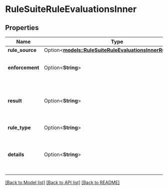 # RuleSuiteRuleEvaluationsInner

## Properties

Name | Type | Description | Notes
------------ | ------------- | ------------- | -------------
**rule_source** | Option<[**models::RuleSuiteRuleEvaluationsInnerRuleSource**](rule_suite_rule_evaluations_inner_rule_source.md)> |  | [optional]
**enforcement** | Option<**String**> | The enforcement level of this rule source. | [optional]
**result** | Option<**String**> | The result of the evaluation of the individual rule. | [optional]
**rule_type** | Option<**String**> | The type of rule. | [optional]
**details** | Option<**String**> | The detailed failure message for the rule. Null if the rule passed. | [optional]

[[Back to Model list]](../README.md#documentation-for-models) [[Back to API list]](../README.md#documentation-for-api-endpoints) [[Back to README]](../README.md)


